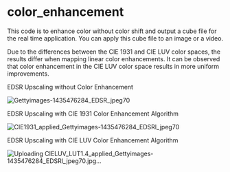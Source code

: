 # color_enhancement

This code is to enhance color without color shift and output a cube file for the real time application.
You can apply this cube file to an image or a video.

Due to the differences between the CIE 1931 and CIE LUV color spaces, the results differ when mapping linear color enhancements. It can be observed that color enhancement in the CIE LUV color space results in more uniform improvements.

EDSR Upscaling without Color Enhancement


![Gettyimages-1435476284_EDSR_jpeg70](https://github.com/user-attachments/assets/216cabc1-0dc0-42c9-bf39-19ccef5178db)


EDSR Upscaling with CIE 1931 Color Enhancement Algorithm

![CIE1931_applied_Gettyimages-1435476284_EDSRl_jpeg70](https://github.com/user-attachments/assets/c296438c-14fc-4823-ac99-266a61d7100d)


EDSR Upscaling with CIE LUV Color Enhancement Algorithm


![Uploading CIELUV_LUT1.4_applied_Gettyimages-1435476284_EDSRl_jpeg70.jpg…]()


